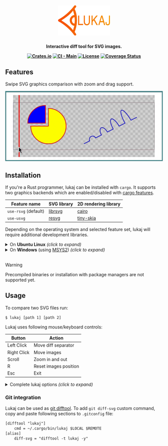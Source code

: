 <h1 align="center">
  <a href="https://github.com/adamws/lukaj"><img src="resources/logo.svg" width="33%"></a>
</h1>
<h4 align="center">

  Interactive diff tool for SVG images.

  [![Crates.io](https://img.shields.io/crates/v/lukaj)](https://crates.io/crates/lukaj)
  [![CI - Main](https://github.com/adamws/lukaj/actions/workflows/build-and-test.yml/badge.svg)](https://github.com/adamws/lukaj/actions/workflows/build-and-test.yml)
  [![License](https://img.shields.io/github/license/adamws/lukaj)](https://github.com/adamws/lukaj/blob/master/LICENSE)
  [![Coverage Status](https://coveralls.io/repos/github/adamws/lukaj/badge.svg?branch=master)](https://coveralls.io/github/adamws/lukaj?branch=master)
</h4>

## Features

Swipe SVG graphics comparison with zoom and drag support.

<p align="center">
  <img src="resources/demo.gif" />
</p>

## Installation

If you're a Rust programmer, lukaj can be installed with `cargo`.
It supports two graphics backends which are enabled/disabled with
[cargo features](https://doc.rust-lang.org/cargo/reference/features.html).

| Feature name         | SVG library                                 | 2D rendering library                                 |
| ---                  | ---                                         | ---                                                  |
| `use-rsvg` (default) | [librsvg](https://crates.io/crates/librsvg) | [cairo](https://www.cairographics.org/)              |
| `use-usvg`           | [resvg](https://crates.io/crates/resvg)     | [tiny-skia](https://github.com/RazrFalcon/tiny-skia) |

Depending on the operating system and selected feature set, lukaj will require
additional development libraries.

<details>
  <summary>On <b>Ubuntu Linux</b> <i>(click to expand)</i></summary>

  1. When using default feature or both (with `cargo --all-features`):

      ```bash
      $ sudo apt-get install build-essential libcairo2-dev libgdk-pixbuf-2.0-dev \
          libglib2.0-dev libpango1.0-dev libsdl2-dev libxml2-dev
      $ cargo install lukaj --all-features
      ```

  2. When using only `use-usvg` feature:

      ```bash
      $ sudo apt-get install libsdl2-dev
      $ cargo install lukaj --no-default-features --features use-usvg
      ```

</details>

<details>
  <summary>On <b>Windows</b> (using <a href="https://www.msys2.org/">MSYS2</a>) <i>(click to expand)</i></summary>

  1. Install MSYS2 and run from it's terminal run:
      - For default feature or both:

        ```bash
        $ pacman -S mingw-w64-x86_64-gtk4 mingw-w64-x86_64-gettext \
            mingw-w64-x86_64-libxml2 mingw-w64-x86_64-pkgconf \
            mingw-w64-x86_64-gcc mingw-w64-x86_64-SDL2
        ```

      - For `use-usvg` feature only:

        ```bash
        $ pacman -S mingw-w64-x86_64-SDL2
        ```

  2. Add mingw binaries path (`C:\msys64\mingw64\bin`) to system `Path`
  3. Change default rust toolchain to `stable-gnu`

      ```bash
      rustup toolchain install stable-gnu
      rustup default stable-gnu
      ```

  4. Run cargo install command

      - For default feature or both:

        ```bash
        $ cargo install lukaj --all-features
        ```

      - For `use-usvg` feature only:

        ```bash
        $ cargo install lukaj --no-default-features --features use-usvg
        ```

  For different setups see this [GUI development with Rust and GTK4](https://gtk-rs.org/gtk4-rs/stable/latest/book/installation_windows.html) guide.
  When running with only `use-usvg` feature see [Rust-SDL2](https://github.com/Rust-SDL2/rust-sdl2) readme
  for different development options.

</details>
</br>

> [!WARNING]
> Precompiled binaries or installation with package managers are not supported yet.

## Usage

To compare two SVG files run:

```
$ lukaj [path 1] [path 2]
```

Lukaj uses following mouse/keyboard controls:

| Button            | Action                        |
| ---               | ---                           |
| Left Click        | Move diff separator           |
| Right Click       | Move images                   |
| Scroll            | Zoom in and out               |
| R                 | Reset images position         |
| Esc               | Exit                          |

<details>
  <summary>Complete lukaj options <i>(click to expand)</i></summary>

  ```
  $ lukaj --help
  Interactive diff tool for SVG images

  Usage: lukaj [OPTIONS] [FILES]...

  Arguments:
    [FILES]...  Files to compare

    Options:
      -s, --scale <VALUE>      Sets a scaling factor
      --backend <BACKEND>      Preferred backend [default: rsvg-with-cairo]
                               [possible values: rsvg-with-cairo, usvg-with-skia]
      -h, --help               Print help
      -V, --version            Print version
  ```

</details>

### Git integration

Lukaj can be used as [git difftool](https://git-scm.com/docs/git-difftool).
To add `git diff-svg` custom command, copy and paste following sections to `.gitconfig` file:

```
[difftool "lukaj"]
    cmd = ~/.cargo/bin/lukaj $LOCAL $REMOTE
[alias]
    diff-svg = "difftool -t lukaj -y"
```

